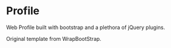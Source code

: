 # Profile

Web Profile built with bootstrap and a plethora of jQuery plugins.

Original template from WrapBootStrap.

